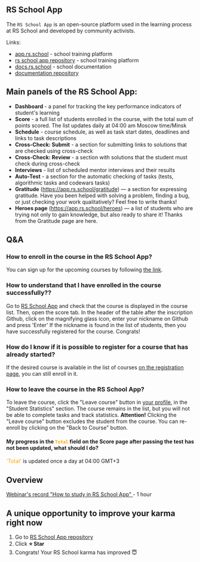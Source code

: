 ## RS School App

The `RS School App` is an open-source platform used in the learning process at RS School and developed by community activists.

Links:

- <span style="color:green_apple">[app.rs.school](https://app.rs.school/)</span> - school training platform
- <span style="color:green_apple">[rs school app repository](https://github.com/rolling-scopes/rsschool-app)</span> - school training platform
- <span style="color:green_apple">[docs.rs.school](https://docs.rs.school/)</span> - school documentation
- <span style="color:green_apple">[documentation repository](https://github.com/rolling-scopes-school/docs)</span>

## Main panels of the RS School App:

- **Dashboard** - a panel for tracking the key performance indicators of student's learning
- **Score** - a full list of students enrolled in the course, with the total sum of points scored. The list updates daily at 04:00 am Moscow time/Minsk
- **Schedule** - course schedule, as well as task start dates, deadlines and links to task descriptions
- **Cross-Check: Submit** - a section for submitting links to solutions that are checked using cross-check
- **Cross-Check: Review** - a section with solutions that the student must check during cross-check
- **Interviews** - list of scheduled mentor interviews and their results
- **Auto-Test** - a section for the automatic checking of tasks (tests, algorithmic tasks and codewars tasks)
- **Gratitude** (<span style="color:green_apple">https://app.rs.school/gratitude</span>) — a section for expressing gratitude. Have you been helped with solving a problem, finding a bug, or just checking your work qualitatively? Feel free to write thanks!
- **Heroes page** (<span style="color:green_apple">https://app.rs.school/heroes</span>) — a list of students who are trying not only to gain knowledge, but also ready to share it! Thanks from the Gratitude page are here.

## Q&A

### How to enroll in the course in the RS School App?

You can sign up for the upcoming courses by following <span style="color:green_apple">[the link](https://app.rs.school/registry/student)</span>.

### How to understand that I have enrolled in the course successfully??

Go to <span style="color:green_apple">[RS School App](https://app.rs.school/)</span> and check that the course is displayed in the course list. Then, open the score tab.
In the header of the table after the inscription Github, click on the magnifying glass icon, enter your nickname on Github and press 'Enter'
If the nickname is found in the list of students, then you have successfully registered for the course. Congrats!

### How do I know if it is possible to register for a course that has already started?

If the desired course is available in the list of courses <span style="color:green_apple">[on the registration page](https://app.rs.school/registry/student)</span>, you can still enroll in it.

### How to leave the course in the RS School App?

To leave the course, click the "Leave course" button in <span style="color:green_apple">[your profile](https://app.rs.school/profile)</span>, in the "Student Statistics" section.
The course remains in the list, but you will not be able to complete tasks and track statistics.
**Attention!** Clicking the "Leave course" button excludes the student from the course. You can re-enroll by clicking on the "Back to Course" button.

#### My progress in the <span style="color:orange">`Total`</span> field on the Score page after passing the test has not been updated, what should I do?

<span style="color:orange">'Total'</span> is updated once a day at 04:00 GMT+3

## Overview

<span style="color:green_apple">[Webinar's record "How to study in RS School App" ](https://www.youtube.com/watch?v=v_69DaeZ7dM&feature=youtu.be)</span> - 1 hour

## A unique opportunity to improve your karma right now

1. Go to <span style="color:green_apple">[RS School App repository](https://github.com/rolling-scopes/rsschool-app)</span>
2. Click **:star: Star**
3. Congrats! Your RS School karma has improved :innocent:
